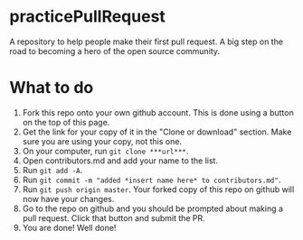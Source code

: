 # practicePullRequest
A repository to help people make their first pull request. A big step on the road to becoming a hero of the open source community.

# What to do
1. Fork this repo onto your own github account. This is done using a button on the top of this page.
2. Get the link for your copy of it in the "Clone or download" section. Make sure you are using your copy, not this one.
3. On your computer, run `git clone ***url***`.
4. Open contributors.md and add your name to the list.
5. Run `git add -A`.
6. Run `git commit -m "added *insert name here* to contributors.md"`.
7. Run `git push origin master`. Your forked copy of this repo on github will now have your changes.
8. Go to the repo on github and you should be prompted about making a pull request. Click that button and submit the PR.
9. You are done! Well done!
